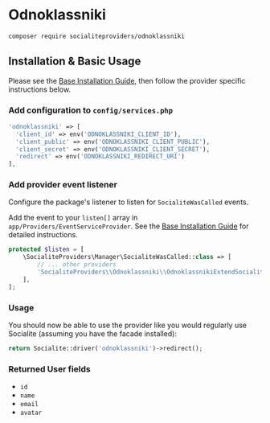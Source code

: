# Odnoklassniki

```bash
composer require socialiteproviders/odnoklassniki
```

## Installation & Basic Usage

Please see the [Base Installation Guide](https://socialiteproviders.com/usage/), then follow the provider specific instructions below.

### Add configuration to `config/services.php`

```php
'odnoklassniki' => [    
  'client_id' => env('ODNOKLASSNIKI_CLIENT_ID'),  
  'client_public' => env('ODNOKLASSNIKI_CLIENT_PUBLIC'),
  'client_secret' => env('ODNOKLASSNIKI_CLIENT_SECRET'),  
  'redirect' => env('ODNOKLASSNIKI_REDIRECT_URI') 
],
```

### Add provider event listener

Configure the package's listener to listen for `SocialiteWasCalled` events.

Add the event to your `listen[]` array in `app/Providers/EventServiceProvider`. See the [Base Installation Guide](https://socialiteproviders.com/usage/) for detailed instructions.

```php
protected $listen = [
    \SocialiteProviders\Manager\SocialiteWasCalled::class => [
        // ... other providers
        'SocialiteProviders\\Odnoklassniki\\OdnoklassnikiExtendSocialite@handle',
    ],
];
```

### Usage

You should now be able to use the provider like you would regularly use Socialite (assuming you have the facade installed):

```php
return Socialite::driver('odnoklassniki')->redirect();
```

### Returned User fields

- ``id``
- ``name``
- ``email``
- ``avatar``
